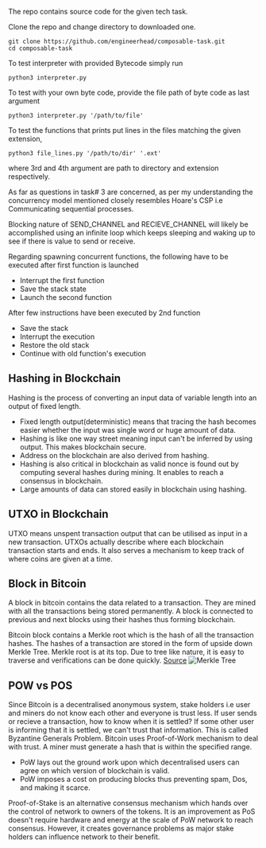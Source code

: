 The repo contains source code for the given tech task.

Clone the repo and change directory to downloaded one.

    git clone https://github.com/engineerhead/composable-task.git
    cd composable-task
To test  interpreter with provided Bytecode simply run

    python3 interpreter.py

To test with your own byte code, provide the file path of byte code as last argument

    python3 interpreter.py '/path/to/file'

To test the functions that prints put lines in the files matching the given extension, 

    python3 file_lines.py '/path/to/dir' '.ext'
where 3rd and 4th argument are path to directory and extension respectively.

As far as questions in task# 3 are concerned,  as per my understanding the concurrency model mentioned closely resembles Hoare's CSP i.e Communicating sequential processes.

Blocking nature of SEND_CHANNEL and RECIEVE_CHANNEL will likely be accomplished using an infinite loop which keeps sleeping and waking up to see if there is value to send or receive.

Regarding spawning concurrent functions, the following have to be executed after first function is launched

 - Interrupt the first function
 -  Save the stack state 
 - Launch the second function

After few instructions have been executed by 2nd function

 - Save the stack
 - Interrupt the execution
 - Restore the old stack
 - Continue with old function's execution

## Hashing in Blockchain
Hashing is the process of converting an input data of variable length into an output of fixed length.

 - Fixed length output(deterministic) means that tracing  the hash
   becomes easier whether the input was single word or huge amount of
   data.
 - Hashing is like one way street meaning input can't be inferred by using output. This makes blockchain secure.
 - Address on the blockchain are also derived from hashing.
 - Hashing is also critical in blockchain as valid nonce is found out by computing several hashes during mining. It enables to reach a consensus in blockchain.
 - Large amounts of data can stored easily in blockchain using hashing.

## UTXO in Blockchain
UTXO means unspent transaction output that can be utilised as input in a new transaction. UTXOs actually describe where each blockchain transaction starts and ends. It also serves a mechanism to keep track of where coins are given at a time.

## Block in Bitcoin
A block in bitcoin contains the data related to a transaction. They are mined with all the transactions being stored permanently. A block is connected to previous and next blocks using their hashes thus forming blockchain.

Bitcoin block contains a Merkle root which is the hash of all the transaction hashes. The hashes of a transaction are stored in the form of upside down Merkle Tree. Merkle root is at its top. Due to tree like nature, it is easy to traverse and verifications can be done quickly. [Source](https://medium.com/coinmonks/structure-of-a-bitcoin-block-7f6c4938a5fd)
![Merkle Tree](https://miro.medium.com/max/1164/1*5tARHb0EV_-svRNgmgL_Ng.jpeg)
## POW vs POS

Since Bitcoin is a decentralised anonymous system, stake holders i.e user and miners do not know each other and  everyone is trust less.  If user sends or recieve a transaction, how to know when it is settled? If some other user is informing that it is settled, we can't trust that information. This is called Byzantine Generals Problem.
Bitcoin uses Proof-of-Work mechanism to deal with trust. A miner must generate a hash that is within the  specified range. 
 - PoW lays out the ground work upon which decentralised  users can agree on which version of blockchain is valid.
 -  PoW imposes a cost on producing blocks thus preventing spam, Dos, and making it scarce.

Proof-of-Stake is an alternative consensus mechanism which hands over the control of network to owners of the tokens. It is an improvement as PoS doesn't require hardware and energy at the scale of PoW network to reach consensus. However, it creates governance problems as major stake holders can influence network to their benefit.
